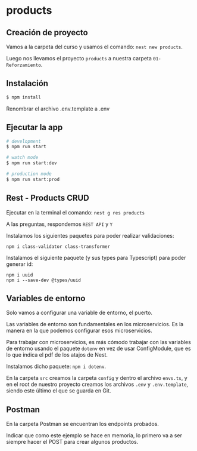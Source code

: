 # products

## Creación de proyecto

Vamos a la carpeta del curso y usamos el comando: `nest new products`.

Luego nos llevamos el proyecto `products` a nuestra carpeta `01-Reforzamiento`.

## Instalación

```bash
$ npm install
```

Renombrar el archivo .env.template a .env

## Ejecutar la app

```bash
# development
$ npm run start

# watch mode
$ npm run start:dev

# production mode
$ npm run start:prod
```

## Rest - Products CRUD

Ejecutar en la terminal el comando: `nest g res products`

A las preguntas, respondemos `REST API` y `Y`

Instalamos los siguientes paquetes para poder realizar validaciones:

```
npm i class-validator class-transformer
```

Instalamos el siguiente paquete (y sus types para Typescript) para poder generar id:

```
npm i uuid
npm i --save-dev @types/uuid
```

## Variables de entorno

Solo vamos a configurar una variable de entorno, el puerto.

Las variables de entorno son fundamentales en los microservicios. Es la manera en la que podemos configurar esos microservicios.

Para trabajar con microservicios, es más cómodo trabajar con las variables de entorno usando el paquete `dotenv` en vez de usar ConfigModule, que es lo que indica el pdf de los atajos de Nest.

Instalamos dicho paquete: `npm i dotenv`.

En la carpeta `src` creamos la carpeta `config` y dentro el archivo `envs.ts`, y en el root de nuestro proyecto creamos los archivos `.env` y `.env.template`, siendo este último el que se guarda en Git.

## Postman

En la carpeta Postman se encuentran los endpoints probados.

Indicar que como este ejemplo se hace en memoria, lo primero va a ser siempre hacer el POST para crear algunos productos.
